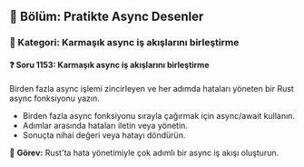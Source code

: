 ## 📘 Bölüm: Pratikte Async Desenler
### 🔹 Kategori: Karmaşık async iş akışlarını birleştirme
#### ❓ Soru 1153: Karmaşık async iş akışlarını birleştirme

Birden fazla async işlemi zincirleyen ve her adımda hataları yöneten bir Rust async fonksiyonu yazın.

- Birden fazla async fonksiyonu sırayla çağırmak için async/await kullanın.
- Adımlar arasında hataları iletin veya yönetin.
- Sonuçta nihai değeri veya hatayı döndürün.

🔧 **Görev:** Rust'ta hata yönetimiyle çok adımlı bir async iş akışı oluşturun.

